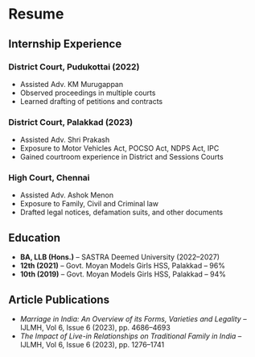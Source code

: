 # Resume

## Internship Experience

### District Court, Pudukottai (2022)
- Assisted Adv. KM Murugappan  
- Observed proceedings in multiple courts  
- Learned drafting of petitions and contracts  

### District Court, Palakkad (2023)
- Assisted Adv. Shri Prakash  
- Exposure to Motor Vehicles Act, POCSO Act, NDPS Act, IPC  
- Gained courtroom experience in District and Sessions Courts  

### High Court, Chennai
- Assisted Adv. Ashok Menon  
- Exposure to Family, Civil and Criminal law  
- Drafted legal notices, defamation suits, and other documents  

## Education
- **BA, LLB (Hons.)** – SASTRA Deemed University (2022–2027)  
- **12th (2021)** – Govt. Moyan Models Girls HSS, Palakkad – 96%  
- **10th (2019)** – Govt. Moyan Models Girls HSS, Palakkad – 94%

## Article Publications
- *Marriage in India: An Overview of its Forms, Varieties and Legality* – IJLMH, Vol 6, Issue 6 (2023), pp. 4686–4693  
- *The Impact of Live-in Relationships on Traditional Family in India* – IJLMH, Vol 6, Issue 6 (2023), pp. 1276–1741  
